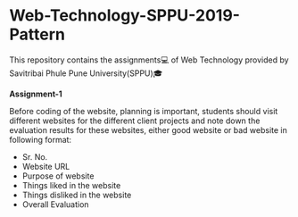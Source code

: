 # Web-Technology-SPPU-2019-Pattern

This repository contains the assignments💻 of Web Technology provided by Savitribai Phule Pune University(SPPU)🎓

**Assignment-1**

Before coding of the website, planning is important, students should visit different websites for the different client projects and note down the evaluation results for these websites, either good website or bad website in following format:

- Sr. No.
- Website URL
- Purpose of website
- Things liked in the website
- Things disliked in the website
- Overall Evaluation
